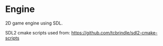 # Engine
2D game engine using SDL.

SDL2 cmake scripts used from: https://github.com/tcbrindle/sdl2-cmake-scripts
